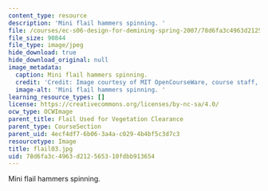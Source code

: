 ```yaml
---
content_type: resource
description: 'Mini flail hammers spinning. '
file: /courses/ec-s06-design-for-demining-spring-2007/78d6fa3c4963d212565310fdbb913654_flail03.jpg
file_size: 90844
file_type: image/jpeg
hide_download: true
hide_download_original: null
image_metadata:
  caption: Mini flail hammers spinning.
  credit: 'Credit: Image courtesy of MIT OpenCourseWare, course staff, and students.'
  image-alt: 'Mini flail hammers spinning. '
learning_resource_types: []
license: https://creativecommons.org/licenses/by-nc-sa/4.0/
ocw_type: OCWImage
parent_title: Flail Used for Vegetation Clearance
parent_type: CourseSection
parent_uid: 4ecf4df7-6b06-3a4a-c029-4b4bf5c3d7c3
resourcetype: Image
title: flail03.jpg
uid: 78d6fa3c-4963-d212-5653-10fdbb913654
---
```

Mini flail hammers spinning. 
